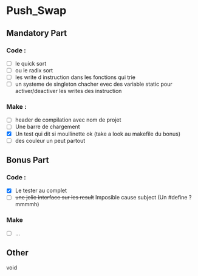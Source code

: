 # Push_Swap

## Mandatory Part

### Code : 
 - [ ] le quick sort
 - [ ] ou le radix sort
 - [ ] les write d instruction dans les fonctions qui trie
 - [ ] un systeme de singleton chacher evec des variable static pour activer/deactiver les writes des instruction

### Make : 
 - [ ] header de compilation avec nom de projet
 - [ ] Une barre de chargement
 - [X] Un test qui dit si moullinette ok (take a look au makefile du bonus)
 - [ ] des couleur un peut partout

## Bonus Part

### Code : 
 - [X] Le tester au complet
 - [ ] ~~une jolie interface sur les result~~ Imposible cause subject (Un #define ? mmmmh)

### Make
 - [ ] ...

## Other 
 void